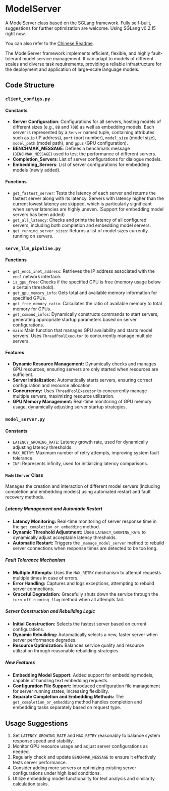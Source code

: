 # ModelServer

A ModelServer class based on the SGLang framework. Fully self-built, suggestions for further optimization are welcome. Using SGLang v0.2.15 right now.

You can also refer to the [Chinese Readme](./README_CN.md).

The ModelServer framework implements efficient, flexible, and highly fault-tolerant model service management. It can adapt to models of different scales and diverse task requirements, providing a reliable infrastructure for the deployment and application of large-scale language models.

## Code Structure

### `client_configs.py`

#### Constants

- **Server Configuration**: Configurations for all servers, hosting models of different sizes (e.g., `8B` and `70B`) as well as embedding models. Each server is represented by a `Server` named tuple, containing attributes such as `ip` (IP address), `port` (port number), `model_size` (model size), `model_path` (model path), and `gpus` (GPU configuration).
- **BENCHMAK_MESSAGE**: Defines a benchmark message (`BENCHMAK_MESSAGE`) used to test the performance of different servers.
- **Completion_Servers**: List of server configurations for dialogue models.
- **Embedding_Servers**: List of server configurations for embedding models (newly added).

#### Functions

- `get_fastest_server`: Tests the latency of each server and returns the fastest server along with its latency. Servers with latency higher than the current lowest latency are skipped, which is particularly significant when server latencies are highly uneven. (Support for embedding model servers has been added)
- `get_all_latency`: Checks and prints the latency of all configured servers, including both completion and embedding model servers.
- `get_running_server_sizes`: Returns a list of model sizes currently running on servers.

### `serve_llm_pipeline.py`

#### Functions

- `get_eno1_inet_address`: Retrieves the IP address associated with the `eno1` network interface.
- `is_gpu_free`: Checks if the specified GPU is free (memory usage below a certain threshold).
- `get_gpu_memory_info`: Gets total and available memory information for specified GPUs.
- `get_free_memory_ratio`: Calculates the ratio of available memory to total memory for GPUs.
- `get_comond_infos`: Dynamically constructs commands to start servers, generating appropriate startup parameters based on server configurations.
- `main`: Main function that manages GPU availability and starts model servers. Uses `ThreadPoolExecutor` to concurrently manage multiple servers.

#### Features

- **Dynamic Resource Management:** Dynamically checks and manages GPU resources, ensuring servers are only started when resources are sufficient.
- **Server Initialization:** Automatically starts servers, ensuring correct configuration and resource allocation.
- **Concurrency:** Uses `ThreadPoolExecutor` to concurrently manage multiple servers, maximizing resource utilization.
- **GPU Memory Management:** Real-time monitoring of GPU memory usage, dynamically adjusting server startup strategies.

### `model_server.py`

#### Constants

- `LATENCY_GROWING_RATE`: Latency growth rate, used for dynamically adjusting latency thresholds.
- `MAX_RETRY`: Maximum number of retry attempts, improving system fault tolerance.
- `INF`: Represents infinity, used for initializing latency comparisons.

#### `ModelServer` Class

Manages the creation and interaction of different model servers (including completion and embedding models) using automated restart and fault recovery methods.

##### Latency Management and Automatic Restart

- **Latency Monitoring:** Real-time monitoring of server response time in the `get_completion_or_embedding` method.
- **Dynamic Threshold Adjustment:** Uses `LATENCY_GROWING_RATE` to dynamically adjust acceptable latency thresholds.
- **Automatic Restart:** Triggers the `_manage_model_server` method to rebuild server connections when response times are detected to be too long.

##### Fault Tolerance Mechanism

- **Multiple Attempts:** Uses the `MAX_RETRY` mechanism to attempt requests multiple times in case of errors.
- **Error Handling:** Captures and logs exceptions, attempting to rebuild server connections.
- **Graceful Degradation:** Gracefully shuts down the service through the `turn_off_running_flag` method when all attempts fail.

##### Server Construction and Rebuilding Logic

- **Initial Construction:** Selects the fastest server based on current configurations.
- **Dynamic Rebuilding:** Automatically selects a new, faster server when server performance degrades.
- **Resource Optimization:** Balances service quality and resource utilization through reasonable rebuilding strategies.

##### New Features

- **Embedding Model Support:** Added support for embedding models, capable of handling text embedding requests.
- **Configuration File Support:** Introduced configuration file management for server running states, increasing flexibility.
- **Separate Completion and Embedding Methods:** The `get_completion_or_embedding` method handles completion and embedding tasks separately based on request type.

## Usage Suggestions

1. Set `LATENCY_GROWING_RATE` and `MAX_RETRY` reasonably to balance system response speed and stability.
2. Monitor GPU resource usage and adjust server configurations as needed.
3. Regularly check and update `BENCHMAK_MESSAGE` to ensure it effectively tests server performance.
4. Consider adding more servers or optimizing existing server configurations under high load conditions.
5. Utilize embedding model functionality for text analysis and similarity calculation tasks.